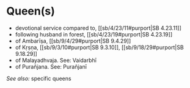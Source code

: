 # Queen(s)

* devotional service compared to, [[sb/4/23/11#purport|SB 4.23.11]]
* following husband in forest, [[sb/4/23/19#purport|SB 4.23.19]]
* of Ambarīṣa, [[sb/9/4/29#purport|SB 9.4.29]]
* of Kṛṣṇa, [[sb/9/3/10#purport|SB 9.3.10]], [[sb/9/18/29#purport|SB 9.18.29]]
* of Malayadhvaja. See: Vaidarbhī 
* of Purañjana. See: Purañjanī 

*See also:* specific queens
